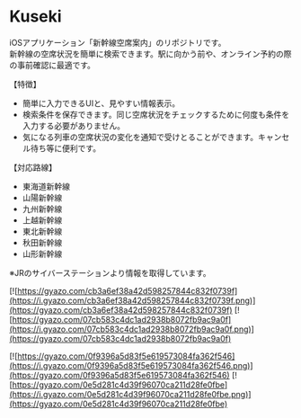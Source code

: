 Kuseki
======

iOSアプリケーション「新幹線空席案内」のリポジトリです。  
新幹線の空席状況を簡単に検索できます。駅に向かう前や、オンライン予約の際の事前確認に最適です。

【特徴】
- 簡単に入力できるUIと、見やすい情報表示。
- 検索条件を保存できます。同じ空席状況をチェックするために何度も条件を入力する必要がありません。
- 気になる列車の空席状況の変化を通知で受けとることができます。キャンセル待ち等に便利です。

【対応路線】
- 東海道新幹線
- 山陽新幹線
- 九州新幹線
- 上越新幹線
- 東北新幹線
- 秋田新幹線
- 山形新幹線

※JRのサイバーステーションより情報を取得しています。

[![https://gyazo.com/cb3a6ef38a42d598257844c832f0739f](https://i.gyazo.com/cb3a6ef38a42d598257844c832f0739f.png)](https://gyazo.com/cb3a6ef38a42d598257844c832f0739f)
[![https://gyazo.com/07cb583c4dc1ad2938b8072fb9ac9a0f](https://i.gyazo.com/07cb583c4dc1ad2938b8072fb9ac9a0f.png)](https://gyazo.com/07cb583c4dc1ad2938b8072fb9ac9a0f)  

[![https://gyazo.com/0f9396a5d83f5e619573084fa362f546](https://i.gyazo.com/0f9396a5d83f5e619573084fa362f546.png)](https://gyazo.com/0f9396a5d83f5e619573084fa362f546)
[![https://gyazo.com/0e5d281c4d39f96070ca211d28fe0fbe](https://i.gyazo.com/0e5d281c4d39f96070ca211d28fe0fbe.png)](https://gyazo.com/0e5d281c4d39f96070ca211d28fe0fbe)

